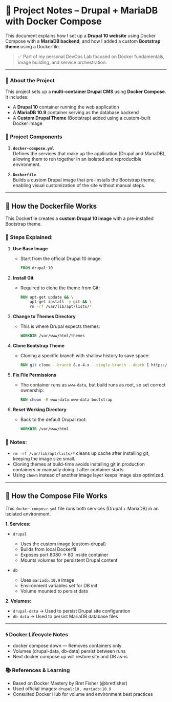 # 🧱 Project Notes – Drupal + MariaDB with Docker Compose

This document explains how I set up a **Drupal 10 website** using Docker Compose with a **MariaDB backend**, and how I added a custom **Bootstrap theme** using a Dockerfile.

> ✅ Part of my personal DevOps Lab focused on Docker fundamentals, image building, and service orchestration.

---

### 🧩 About the Project

This project sets up a **multi-container Drupal CMS** using **Docker Compose**. It includes:

- A **Drupal 10** container running the web application
- A **MariaDB 10.9** container serving as the database backend
- A **Custom Drupal Theme** (Bootstrap) added using a custom-built Docker image

### 🔧 Project Components

1. **`docker-compose.yml`**  
   Defines the services that make up the application (Drupal and MariaDB), allowing them to run together in an isolated and reproducible environment.

2. **`Dockerfile`**  
   Builds a custom Drupal image that pre-installs the Bootstrap theme, enabling visual customization of the site without manual steps.


---

## 🧰 How the Dockerfile Works

This Dockerfile creates a **custom Drupal 10 image** with a pre-installed Bootstrap theme.

### 🔨 Steps Explained:

1. **Use Base Image**
   - Start from the official Drupal 10 image:
     ```dockerfile
     FROM drupal:10
     ```

2. **Install Git**
   - Required to clone the theme from Git:
     ```dockerfile
     RUN apt-get update && \
         apt-get install -y git && \
         rm -rf /var/lib/apt/lists/*
     ```

3. **Change to Themes Directory**
   - This is where Drupal expects themes:
     ```dockerfile
     WORKDIR /var/www/html/themes
     ```

4. **Clone Bootstrap Theme**
   - Cloning a specific branch with shallow history to save space:
     ```dockerfile
     RUN git clone --branch 8.x-4.x --single-branch --depth 1 https://git.drupalcode.org/project/bootstrap.git
     ```

5. **Fix File Permissions**
   - The container runs as `www-data`, but build runs as root, so set correct ownership:
     ```dockerfile
     RUN chown -R www-data:www-data bootstrap
     ```

6. **Reset Working Directory**
   - Back to the default Drupal root:
     ```dockerfile
     WORKDIR /var/www/html
     ```


### 📌 Notes:
- `rm -rf /var/lib/apt/lists/*` cleans up cache after installing git, keeping the image size small.
- Cloning themes at build-time avoids installing git in production containers or manually doing it after container starts.
- Using `chown` instead of another image layer keeps image size optimized.



---

## 🧩 How the Compose File Works

This `docker-compose.yml` file runs both services (Drupal + MariaDB) in an isolated environment.

**1. Services:**

- `drupal`
  - Uses the custom image (custom-drupal)
  - Builds from local Dockerfil
  - Exposes port 8080 → 80 inside container
  - Mounts volumes for persistent Drupal content

- `db`
  - Uses `mariadb:10.9` image
  - Environment variables set for DB init
  - Volume mounted to persist data


**2. Volumes:**

- `drupal-data` → Used to persist Drupal site configuration
- `db-data` → Used to persist MariaDB database files


---


### 🌀 Docker Lifecycle Notes

- docker compose down — Removes containers only
- Volumes (drupal-data, db-data) persist between runs
- Next docker compose up will restore site and DB as-is

### 📚 References & Learning

- Based on Docker Mastery by Bret Fisher (@bretfisher)
- Used official images: `drupal:10, mariadb:10.9`
- Consulted Docker Hub for volume and environment best practices
